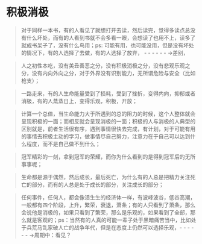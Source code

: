 # 积极消极



> 对于同样一本书，有的人看见了就想打开去读，然后读完，觉得多读点总没有什么坏处，而有的人看到书就不会多看一眼，会想读了也用不上，读多了就成书呆子了，没有什么鸟用；ps: 可能有用，也可能没用，但是没有坏处的情况下，有的人选择了去做，有的人选择了放弃， - - - - - - -&gt;差别，

> 人之初性本吃，没有美丑善恶之分，没有积极消极之分，没有悲观乐观之分，没有内向外向之分，对于外界没有识别能力，无所谓危险与安全（比如枪支）；

> 一路走来，有的人生命能量受到了损耗，受到了挫折，变得内向，抑郁或者消极，有的人蒸蒸日上，变得乐观，积极，开放；

> 计算一个总值，当生命能力大于所遇到的总的阻力的时候，这个人整体就会呈现积极的一面；而相反就会呈现消极的一面；积极的人与消极的人典型的区别就是，前者生活很有序，遇到事情很快去完成，有计划，对于可能有用的事情去积极主动的学习，做事情尽自己努力，注意力在于自己可以达到什么程度，而不是自己做不到什么；

> 冠军精彩的一刻，拿到冠军的荣耀，而你为什么看到的是得到冠军后的无所事事呢；

> 生命都是源于偶然，然后成长，最后死亡，为什么有的人总是把精力关注死亡的部分，而有的人总是处于成长的部分，关注成长的部分；

> 任何事件，任何人，都会像活生生的经济体一样，有波峰波谷，低谷高潮，一般都有四个阶段，上升，繁荣，衰退，萧条；有的人只看到了萧条，那么会说他是消极的，如果只看到了繁荣，那么是乐观的，如果看到了全部，那么就是客观的；ps：当然有的人真的可能一辈子处于黑暗痛苦当中，比如处于兵荒马乱家破人亡的战争年代，但是在态度上仍然可以选择乐观，- - - - - - -&gt;周期中：看见？

